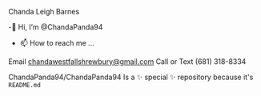 Chanda Leigh Barnes

-👋 Hi, I’m @ChandaPanda94 

- 📫 How to reach me ...

Email chandawestfallshrewbury@gmail.com
Call or Text (681) 318-8334

ChandaPanda94/ChandaPanda94
Is a ✨ special ✨ repository because it's 
`README.md`

